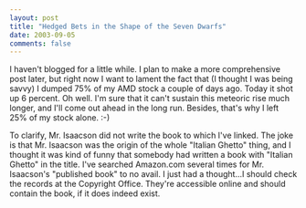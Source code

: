```yaml
---
layout: post
title: "Hedged Bets in the Shape of the Seven Dwarfs"
date: 2003-09-05
comments: false
---
```

I haven't blogged for a little while. I plan to make a more comprehensive post
later, but right now I want to lament the fact that (I thought I was being
savvy) I dumped 75% of my AMD stock a couple of days ago. Today it shot up 6
percent. Oh well. I'm sure that it can't sustain this meteoric rise much
longer, and I'll come out ahead in the long run. Besides, that's why I left
25% of my stock alone. :-)




To clarify, Mr. Isaacson did not write the book to which I've linked. The joke
is that Mr. Isaacson was the origin of the whole "Italian Ghetto" thing, and I
thought it was kind of funny that somebody had written a book with "Italian
Ghetto" in the title. I've searched Amazon.com several times for Mr.
Isaacson's "published book" to no avail. I just had a thought...I should check
the records at the Copyright Office. They're accessible online and should
contain the book, if it does indeed exist.

